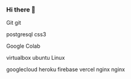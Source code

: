 ### Hi there 👋





Git   git

postgresql      css3

         

Google Colab            

virtualbox      ubuntu   Linux   

googlecloud   heroku   firebase   vercel   nginx   nginx  

<!--
**2149-SRUTHI-S/2149-SRUTHI-S** is a ✨ _special_ ✨ repository because its `README.md` (this file) appears on your GitHub profile.

-->
